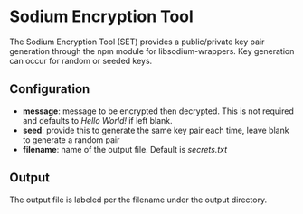 # Sodium Encryption Tool

The Sodium Encryption Tool (SET) provides a public/private key pair generation
through the npm module for libsodium-wrappers. Key generation can occur for
random or seeded keys.

## Configuration
- **message**: message to be encrypted then decrypted. This is not required and 
    defaults to *Hello World!* if left blank.
- **seed**: provide this to generate the same key pair each time, leave blank to
    generate a random pair
- **filename**: name of the output file. Default is *secrets.txt*

## Output
The output file is labeled per the filename under the output directory.